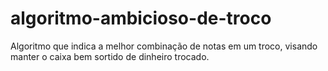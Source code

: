 # algoritmo-ambicioso-de-troco
Algoritmo que indica a melhor combinação de notas em um troco, visando manter o caixa bem sortido de dinheiro trocado.
